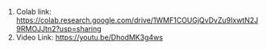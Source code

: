1) Colab link: https://colab.research.google.com/drive/1WMF1COUGjQvDvZu9IxwtN2J9RMOJJtn2?usp=sharing
2) Video Link: https://youtu.be/DhodMK3g4ws

